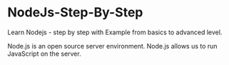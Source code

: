 # NodeJs-Step-By-Step
Learn Nodejs - step by step with Example from basics to advanced level. 

Node.js is an open source server environment.
Node.js allows us to run JavaScript on the server.
